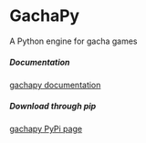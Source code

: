 # GachaPy

A Python engine for gacha games  

##### Documentation
[gachapy documentation](https://gachapy.readthedocs.io/)

##### Download through pip
[gachapy PyPi page](https://pypi.org/project/gachapy/)